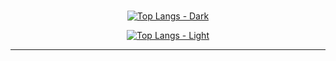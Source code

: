 <!--
**clem-fry/clem-fry** is a ✨ _special_ ✨ repository because its `README.md` (this file) appears on your GitHub profile.

Here are some ideas to get you started:

- 🔭 I’m currently working on ...
- 🌱 I’m currently learning ...
- 👯 I’m looking to collaborate on ...
- 🤔 I’m looking for help with ...
- 💬 Ask me about ...
- 📫 How to reach me: ...
- 😄 Pronouns: ...
- ⚡ Fun fact: ...
-->

<br>
<div align="center">
  
[![Top Langs - Dark](https://github-readme-stats-eta-gray-84.vercel.app/api/top-langs?username=clem-fry&theme=cobalt2&layout=donut&hide=css&langs_count=8&border_radius=10&show_icons=true&locale=en&count_private=true#gh-dark-mode-only)](https://github.com/clem-fry#gh-dark-mode-only)

[![Top Langs - Light](https://github-readme-stats-eta-gray-84.vercel.app/api/top-langs?username=clem-fry&theme=transparent&layout=donut&hide=css&langs_count=8&border_radius=10&show_icons=true&locale=en&count_private=true#gh-light-mode-only)](https://github.com/clem-fry#gh-light-mode-only)

</div>


<hr>
